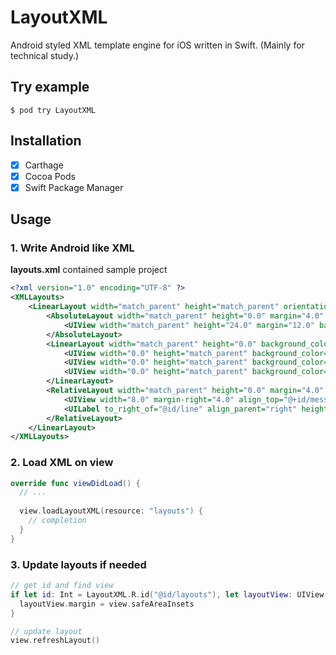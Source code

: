 # LayoutXML

Android styled XML template engine for iOS written in Swift. (Mainly for technical study.)

## Try example

```
$ pod try LayoutXML
```

## Installation

- [x] Carthage
- [x] Cocoa Pods
- [x] Swift Package Manager

## Usage

### 1. Write Android like XML

__layouts.xml__ contained sample project

```xml
<?xml version="1.0" encoding="UTF-8" ?>
<XMLLayouts>
    <LinearLayout width="match_parent" height="match_parent" orientation="vertical" background_color="FFF" id="@+id/layouts">
        <AbsoluteLayout width="match_parent" height="0.0" margin="4.0" background_color="008000" weight="1.0">
            <UIView width="match_parent" height="24.0" margin="12.0" background_color="0F0" />
        </AbsoluteLayout>
        <LinearLayout width="match_parent" height="0.0" background_color="FFF" margin="4.0" orientation="horizontal" weight="1.0">
            <UIView width="0.0" height="match_parent" background_color="FFFF00" weight="1.0" />
            <UIView width="0.0" height="match_parent" background_color="FF7000" weight="2.0" />
            <UIView width="0.0" height="match_parent" background_color="FFA500" weight="3.0" />
        </LinearLayout>
        <RelativeLayout width="match_parent" height="0.0" margin="4.0" padding="4.0" background_color="1E90FF" id="@+id/relative_foundation" weight="1.0">
            <UIView width="8.0" margin-right="4.0" align_top="@+id/message" align_bottom="@id/message" background_color="0000CD" id="@+id/line" />
            <UILabel to_right_of="@id/line" align_parent="right" height="wrap_content" font="HelveticaNeue:14" text_color="@color/default_text_color" text="sample message\nsample message\nsample message" number_of_lines="0" id="@id/message" background_color="0000" />
        </RelativeLayout>
    </LinearLayout>
</XMLLayouts>
```

### 2. Load XML on view

```swift
override func viewDidLoad() {
  // ...
        
  view.loadLayoutXML(resource: "layouts") {
    // completion
  }
}
```

### 3. Update layouts if needed

```swift
// get id and find view
if let id: Int = LayoutXML.R.id("@id/layouts"), let layoutView: UIView = view.findViewByID(id) {
  layoutView.margin = view.safeAreaInsets
}

// update layout
view.refreshLayout()
```

